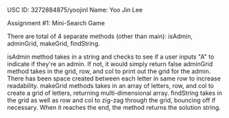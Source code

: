 USC ID: 3272884875/yoojinl
Name: Yoo Jin Lee

Assignment #1: Mini-Search Game

There are total of 4 separate methods (other than main): isAdmin, adminGrid, makeGrid, findString.

isAdmin method takes in a string and checks to see if a user inputs "A" to indicate if they're an admin. If not, it would simply return false
adminGrid method takes in the grid, row, and col to print out the grid for the admin. There has been space created between each letter in same row to increase readability.
makeGrid methods takes in an array of letters, row, and col to create a grid of letters, returning multi-dimensional array.
findString takes in the grid as well as row and col to zig-zag through the grid, bouncing off if necessary. When it reaches the end, the method returns the solution string.
